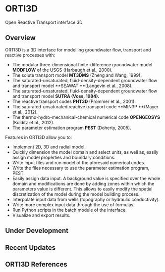 # **ORTI3D**

 

Open Reactive Transport interface 3D

 

## **Overview**

 

ORTI3D is a 3D interface for modelling groundwater flow, transport and reactive processes with:

- The modular three-dimensional finite-difference groundwater model **MODFLOW** of the USGS (Harbaugh et al., 2000).
- The solute transport model **MT3DMS** (Zheng and Wang, 1999).
- The saturated-unsaturated, fluid-density-dependent groundwater flow and transport model **SEAWAT **(Langevin et al., 2008).
- The saturated-unsaturated, fluid-density-dependent groundwater flow and transport model **SUTRA **(Voss, 1984)**.**
- The reactive transport codes **PHT3D** (Prommer et al., 2001).
- The saturated-unsaturated reactive transport code **MIN3P **(Mayer et al., 2012).
- The thermo-hydro-mechanical-chemical numerical code **OPENGEOSYS** (Kolditz et al., 2012).
- The parameter estimation program **PEST** (Doherty, 2005). 

Features in ORTI3D allow you to:

- Implement 2D, 3D and radial model.
- Quickly dimension the model domain and select units, as well as, easily assign model properties and boundary conditions.     
- Write input files and run model of the aforesaid numerical codes. 
- Write the files necessary to use the parameter estimation program, PEST.
- Easily assign data input. A background value is specified over the whole domain and modifications are done by adding zones within which the parameters value is different. This allows to easily modify the spatial discretization of the model during the model building process.
- Interpolate input data from wells (topography or hydraulic conductivity).
- Write more complex input data through the use of formulas.
- Run Python scripts in the batch module of the interface.
- Visualize and export results.




## Under Development



## Recent Updates



## ORTI3D References




